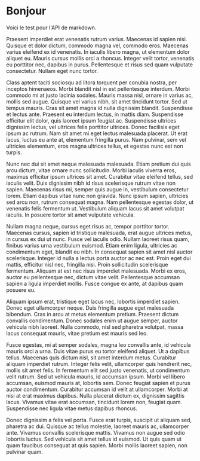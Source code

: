  # Bonjour

Voici le test pour l'API de markdown.


Praesent imperdiet erat venenatis rutrum varius. Maecenas id sapien nisi. Quisque et dolor dictum, commodo magna vel, commodo eros. Maecenas varius eleifend ex id venenatis. In iaculis libero magna, ut elementum dolor aliquet eu. Mauris cursus mollis orci a rhoncus. Integer velit tortor, venenatis eu porttitor nec, dapibus in purus. Pellentesque et risus sed quam vulputate consectetur. Nullam eget nunc tortor.

Class aptent taciti sociosqu ad litora torquent per conubia nostra, per inceptos himenaeos. Morbi blandit nisl in est pellentesque interdum. Morbi commodo mi at justo lacinia sodales. Mauris massa nisl, ornare in varius ac, mollis sed augue. Quisque vel varius nibh, sit amet tincidunt tortor. Sed ut tempus mauris. Cras sit amet magna id nulla dignissim blandit. Suspendisse et lectus ante. Praesent eu interdum lectus, in mattis diam. Suspendisse efficitur elit dolor, quis laoreet ipsum feugiat ac. Suspendisse ultrices dignissim lectus, vel ultrices felis porttitor ultrices. Donec facilisis eget ipsum ac rutrum. Nam sit amet mi eget lectus malesuada placerat. Ut erat lacus, luctus eu ante at, elementum fringilla purus. Nam pulvinar, sem vel ultricies elementum, eros magna ultrices tellus, et egestas nunc est non turpis.

Nunc nec dui sit amet neque malesuada malesuada. Etiam pretium dui quis arcu dictum, vitae ornare nunc sollicitudin. Morbi iaculis viverra eros, maximus efficitur ipsum ultrices sit amet. Curabitur vitae eleifend tellus, sed iaculis velit. Duis dignissim nibh id risus scelerisque rutrum vitae non sapien. Maecenas risus mi, semper quis augue in, vestibulum consectetur lorem. Etiam dapibus vitae nunc non gravida. Nunc ipsum sapien, ultricies sed arcu non, rutrum consequat magna. Nam pellentesque egestas dolor, ut venenatis felis fermentum ut. Vestibulum aliquam lacus sit amet volutpat iaculis. In posuere tortor sit amet vulputate vehicula.

Nullam magna neque, cursus eget risus ac, tempor porttitor tortor. Maecenas cursus, sapien id tristique malesuada, erat augue ultrices metus, in cursus ex dui ut nunc. Fusce vel iaculis odio. Nullam laoreet risus quam, finibus varius urna vestibulum euismod. Etiam enim ligula, ultricies ac condimentum eget, blandit eu nibh. In consequat sapien sit amet nisl auctor scelerisque. Integer id nulla a lectus porta auctor ac nec est. Proin eget dui mattis, efficitur nisl nec, fringilla nisi. Proin sollicitudin scelerisque fermentum. Aliquam at est nec risus imperdiet malesuada. Morbi ex eros, auctor eu pellentesque nec, dictum vitae velit. Pellentesque accumsan sapien a ligula imperdiet mollis. Fusce congue ex ante, at dapibus quam posuere eu.

Aliquam ipsum erat, tristique eget lacus nec, lobortis imperdiet sapien. Donec eget ullamcorper neque. Duis fringilla augue eget malesuada bibendum. Cras in arcu at metus elementum pretium. Praesent dictum convallis condimentum. Donec sodales enim ut augue semper, auctor vehicula nibh laoreet. Nulla commodo, nisl sed pharetra volutpat, massa lacus consequat mauris, vitae pretium est mauris sed leo.

Fusce egestas, mi at semper sodales, magna leo convallis ante, id vehicula mauris orci a urna. Duis vitae purus eu tortor eleifend aliquet. Ut a dapibus tellus. Maecenas quis dictum nisl, sit amet interdum metus. Curabitur aliquam imperdiet rutrum. Integer felis velit, ullamcorper quis hendrerit nec, mollis sit amet felis. In fermentum elit sed justo venenatis, ut condimentum velit rutrum. Sed ut vehicula mauris, id accumsan ipsum. Morbi vel libero accumsan, euismod mauris at, lobortis sem. Donec feugiat sapien et purus auctor condimentum. Curabitur accumsan id velit at ullamcorper. Morbi at nisi at erat maximus dapibus. Nulla placerat dictum ex, dignissim sagittis lacus. Vivamus vitae erat accumsan, tincidunt lorem non, feugiat quam. Suspendisse nec ligula vitae metus dapibus rhoncus.

Donec dignissim a felis vel porta. Fusce erat turpis, suscipit ut aliquam sed, pharetra ac dui. Quisque ac tellus molestie, laoreet mauris ac, ullamcorper ante. Vivamus convallis scelerisque mattis. Vivamus non augue sed odio lobortis luctus. Sed vehicula sit amet tellus id euismod. Ut quis quam ut quam faucibus consequat at quis sapien. Morbi mollis laoreet sapien, non pulvinar quam.